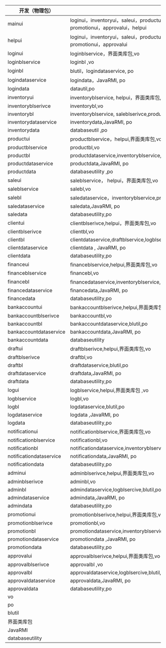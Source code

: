 | 开发（物理包）                 | 依赖的其他开发包                                 |
| ----------------------- | ---------------------------------------- |
| mainui                  | loginui，inventoryui，saleui，productui，clientui，financeui，bankaccountui，draftui，logui，notificationui，adminui，promotionui，approvalui，helpui |
| helpui                  | loginui，inventoryui，saleui，productui，clientui，financeui，bankaccountui，draftui，logui，notificationui，adminui，promotionui，approvalui |
| loginui                 | loginblservice，界面类库包,vo                  |
| loginblservice          | loginbl ,vo                              |
| loginbl                 | blutil，logindataservice, po              |
| logindataservice        | logindata，JavaRMI, po                    |
| logindata               | datautil,po                              |
| inventoryui             | inventoryblservice, helpui，界面类库包,vo      |
| inventoryblserivce      | inventorybl,vo                           |
| inventorybl             | inventoryblservice, saleblserivce,productblservice,draftblservice,logblsercive,blutil,po |
| inventorydataservice    | inventorydata,JavaRMI, po                |
| inventorydata           | databaseutil ,po                         |
| productui               | productblservice，helpui,界面类库包,vo         |
| productblservice        | productbl,vo                             |
| productbl               | productdataservice,inventoryblservice,saleblserivce,draftblservice,logblsercive,blutil,po |
| productdataservice      | productdata,JavaRMI, po                  |
| productdata             | databaseutility ,po                      |
| saleui                  | saleblservice， helpui，界面类库包,vo           |
| saleblservice           | salebl,vo                                |
| salebl                  | saledataservice，inventoryblservice,productblservice,clientblservice,draftblservice,logblsercive,blutil,po |
| saledataservice         | saledata,JavaRMI, po                     |
| saledata                | databaseutility,po                       |
| clientui                | clientblserivce,helpui，界面类库包,vo          |
| clientblserivce         | clientbl,vo                              |
| clientbl                | clientdataservice,draftblservice,logblsercive,blutil,po |
| clientdataservice       | clientdata , JavaRMI, po                 |
| clientdata              | databaseutility,po                       |
| financeui               | financeblservice,helpui,界面类库包,vo         |
| financeblservice        | financebl,vo                             |
| financebl               | financedataservice,inventoryblservice,saleblserivce,bankcountblsevice，draftblservice,logblsercive,blutil,po |
| financedataservice      | financedata,JavaRMI, po                  |
| financedata             | databaseutility,po                       |
| bankaccountui           | bankaccountblserivce,helpui,界面类库包,vo     |
| bankaccountblserivce    | bankaccountbl,vo                         |
| bankaccountbl           | bankaccountdataservice,blutil,po         |
| bankaccountdataservice  | bankaccountdata,JavaRMI, po              |
| bankaccountdata         | databaseutility                          |
| draftui                 | draftblserivce,helpui,界面类库包,vo           |
| draftblserivce          | draftbl,vo                               |
| draftbl                 | draftdataservice,blutil,po               |
| draftdataservice        | draftdata,JavaRMI, po                    |
| draftdata               | databaseutility,po                       |
| logui                   | logblservice,helpui,界面类库包 ,vo            |
| logblservice            | logbl,vo                                 |
| logbl                   | logdataservice,blutil,po                 |
| logdataservice          | logdata ,JavaRMI, po                     |
| logdata                 | databaseutility,po                       |
| notificationui          | notificationblservice,界面类库包,vo           |
| notificationblservice   | notificationbl,vo                        |
| notificationbl          | notificationdataservice,inventoryblservice,saleblserivce,productblservice,clientblservice,financeblservice,logblsercive,blutil,po |
| notificationdataservice | notificationdata,JavaRMI, po             |
| notificationdata        | databaseutility,po                       |
| adminui                 | adminblserivce,helpui,界面类库包,vo           |
| adminblserivce          | adminbl,vo                               |
| adminbl                 | admindataservice,logblsercive,blutil,po  |
| admindataservice        | admindata,JavaRMI, po                    |
| admindata               | databaseutility,po                       |
| promotionui             | promotionblserivce,helpui,界面类库包,vo       |
| promotionblserivce      | promotionbl,vo                           |
| promotionbl             | promotiondataservice,inventoryblservice,logblsercive,blutil,po |
| promotiondataservice    | promotiondata ,JavaRMI, po               |
| promotiondata           | databaseutility,po                       |
| approvalui              | approvalblserivce,helpui,界面类库包,vo        |
| approvalblserivce       | approvalbl ,vo                           |
| approvalbl              | approvaldataservice,logblsercive,blutil,po |
| approvaldataservice     | approvaldata,JavaRMI, po                 |
| approvaldata            | databaseutility,po                       |
| vo                      |                                          |
| po                      |                                          |
| blutil                  |                                          |
| 界面类库包                   |                                          |
| JavaRMI                 |                                          |
| databaseutility         |                                          |

